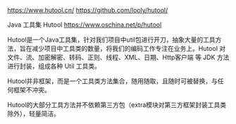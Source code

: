 https://www.hutool.cn/
https://github.com/looly/hutool/


Java 工具集 Hutool
https://www.oschina.net/p/hutool

Hutool是一个Java工具集，针对我们项目中util包进行开刀，抽象大量的工具方法，旨在减少项目中工具类的数量，将我们的编码工作专注在业务上。Hutool 对文件、流、加密解密、转码、正则、线程、XML、日期、Http客户端 等 JDK 方法进行封装，组成各种 Util 工具类。

Hutool并非框架，而是一个工具类方法集合，随用随取，且随时可被替换，与任何框架不冲突。

Hutool的大部分工具方法并不依赖第三方包（extra模块对第三方框架封装工具类除外），轻量简洁。



